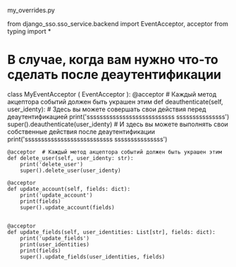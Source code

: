 my_overrides.py

from django_sso.sso_service.backend import EventAcceptor, acceptor
from typing import * 
# В случае, когда вам нужно что-то сделать после деаутентификации 
class  MyEventAcceptor ( EventAcceptor ): 
    @acceptor  # Каждый метод акцептора событий должен быть украшен этим 
    def deauthenticate(self, user_identy): 
        # Здесь вы можете совершать свои действия перед деаутентификацией 
        print('sssssssssssssssssssssssssss sssssssssssssss')
        super().deauthenticate(user_identy) 
        # И здесь вы можете выполнять свои собственные действия после деаутентификации 
        print('sssssssssssssssssssssssssss sssssssssssssss')
    
    @acceptor  # Каждый метод акцептора событий должен быть украшен этим 
    def delete_user(self, user_identy: str):
        print('delete_user')
        super().delete_user(user_identy)

    @acceptor
    def update_account(self, fields: dict):
        print('update_account')
        print(fields)
        super().update_account(fields)
        

    @acceptor
    def update_fields(self, user_identities: List[str], fields: dict):
        print('update_fields')
        print(user_identities)
        print(fields)
        super().update_fields(user_identities, fields)
